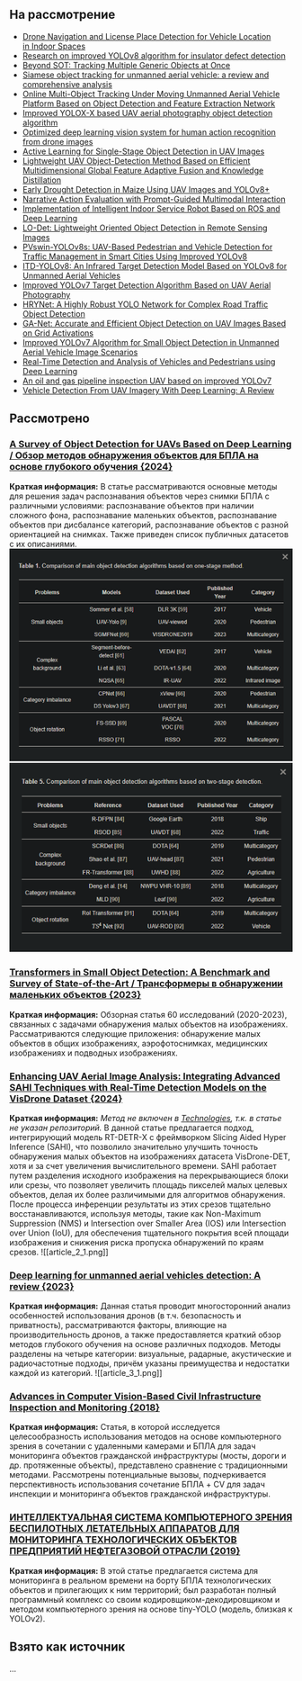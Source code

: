 ## На рассмотрение
* [Drone Navigation and License Place Detection for Vehicle Location in Indoor Spaces](https://link.springer.com/chapter/10.1007/978-3-031-49552-6_31)
* [Research on improved YOLOv8 algorithm for insulator defect detection](https://link.springer.com/article/10.1007/s11554-023-01401-9)
* [Beyond SOT: Tracking Multiple Generic Objects at Once](https://research.google/pubs/beyond-sot-tracking-multiple-generic-objects-at-once/)
* [Siamese object tracking for unmanned aerial vehicle: a review and comprehensive analysis](https://link.springer.com/article/10.1007/s10462-023-10558-5)
* [Online Multi-Object Tracking Under Moving Unmanned Aerial Vehicle Platform Based on Object Detection and Feature Extraction Network](https://link.springer.com/article/10.1007/s12204-022-2540-4)
* [Improved YOLOX-X based UAV aerial photography object detection algorithm](https://www.sciencedirect.com/science/article/pii/S0262885623000719)
* [Optimized deep learning vision system for human action recognition from drone images](https://link.springer.com/article/10.1007/s11042-023-15930-9)
* [Active Learning for Single-Stage Object Detection in UAV Images](https://openaccess.thecvf.com/content/WACV2024/html/Yamani_Active_Learning_for_Single-Stage_Object_Detection_in_UAV_Images_WACV_2024_paper.html)
* [Lightweight UAV Object-Detection Method Based on Efficient Multidimensional Global Feature Adaptive Fusion and Knowledge Distillation](https://www.mdpi.com/2079-9292/13/8/1558)
* [Early Drought Detection in Maize Using UAV Images and YOLOv8+](https://www.mdpi.com/2504-446X/8/5/170)
* [Narrative Action Evaluation with Prompt-Guided Multimodal Interaction](https://arxiv.org/abs/2404.14471)
* [Implementation of Intelligent Indoor Service Robot Based on ROS and Deep Learning](https://www.mdpi.com/2075-1702/12/4/256)
* [LO-Det: Lightweight Oriented Object Detection in Remote Sensing Images](https://arxiv.org/abs/2209.07709)
* [PVswin-YOLOv8s: UAV-Based Pedestrian and Vehicle Detection for Traffic Management in Smart Cities Using Improved YOLOv8](https://www.mdpi.com/2504-446X/8/3/84)
* [ITD-YOLOv8: An Infrared Target Detection Model Based on YOLOv8 for Unmanned Aerial Vehicles](https://www.mdpi.com/2504-446X/8/4/161)
* [Improved YOLOv7 Target Detection Algorithm Based on UAV Aerial Photography](https://www.mdpi.com/2504-446X/8/3/104)
* [HRYNet: A Highly Robust YOLO Network for Complex Road Traffic Object Detection](https://www.mdpi.com/1424-8220/24/2/642)
* [GA-Net: Accurate and Efficient Object Detection on UAV Images Based on Grid Activations](https://www.mdpi.com/2504-446X/8/3/74)
* [Improved YOLOv7 Algorithm for Small Object Detection in Unmanned Aerial Vehicle Image Scenarios](https://www.mdpi.com/2076-3417/14/4/1664)
* [Real-Time Detection and Analysis of Vehicles and Pedestrians using Deep Learning](https://arxiv.org/pdf/2404.08081)
* [An oil and gas pipeline inspection UAV based on improved YOLOv7](https://journals.sagepub.com/doi/full/10.1177/00202940241230426)
* [Vehicle Detection From UAV Imagery With Deep Learning: A Review](https://ieeexplore.ieee.org/abstract/document/9439930)

## Рассмотрено
### [A Survey of Object Detection for UAVs Based on Deep Learning / Обзор методов обнаружения объектов для БПЛА на основе глубокого обучения {2024}](https://www.mdpi.com/2072-4292/16/1/149)
**Краткая информация:**
В статье рассматриваются основные методы для решения задач распознавания объектов через снимки БПЛА с различными условиями: распознавание объектов при наличии сложного фона, распознавание маленьких объектов, распознавание объектов при дисбалансе категорий, распознавание объектов с разной ориентацией на снимках.
Также приведен список публичных датасетов с их описаниями.
![](Cache/article_1_1.png)
![](Cache/article_1_2.png)
### [Transformers in Small Object Detection: A Benchmark and Survey of State-of-the-Art / Трансформеры в обнаружении маленьких объектов {2023}](https://paperswithcode.com/paper/transformers-in-small-object-detection-a)
**Краткая информация:**
Обзорная статья 60 исследований (2020-2023), связанных с задачами обнаружения малых объектов на изображениях. Рассматриваются следующие приложения: обнаружение малых объектов в общих изображениях, аэрофотоснимках, медицинских изображениях и подводных изображениях.
### [Enhancing UAV Aerial Image Analysis: Integrating Advanced SAHI Techniques with Real-Time Detection Models on the VisDrone Dataset {2024}](https://www.researchgate.net/publication/378055012_Enhancing_UAV_Aerial_Image_Analysis_Integrating_Advanced_SAHI_Techniques_with_Real-Time_Detection_Models_on_the_VisDrone_Dataset)
**Краткая информация:**
*Метод не включен в [Technologies](technologies.md), т.к. в статье не указан репозиторий.* 
В данной статье предлагается подход, интегрирующий модель RT-DETR-X с фреймворком Slicing Aided Hyper Inference (SAHI), что позволило значительно улучшить точность обнаружения малых объектов на изображениях датасета VisDrone-DET, хотя и за счет увеличения вычислительного времени. SAHI работает путем разделения исходного изображения на перекрывающиеся блоки или срезы, что позволяет увеличить площадь пикселей малых целевых объектов, делая их более различимыми для алгоритмов обнаружения. После процесса инференции результаты из этих срезов тщательно восстанавливаются, используя методы, такие как Non-Maximum Suppression (NMS) и Intersection over Smaller Area (IOS) или Intersection over Union (IoU), для обеспечения тщательного покрытия всей площади изображения и снижения риска пропуска обнаружений по краям срезов.
![[article_2_1.png]]
### [Deep learning for unmanned aerial vehicles detection: A review {2023}](https://www.sciencedirect.com/science/article/pii/S1574013723000813#sec1)
**Краткая информация:**
Данная статья проводит многосторонний анализ особенностей использования дронов (в т.ч. безопасность и приватность), рассматриваются факторы, влияющие на производительность дронов, а также предоставляется краткий обзор методов глубокого обучения на основе различных подходов. Методы разделены на четыре категории: визуальные, радарные, акустические и радиочастотные подходы, причём указаны преимущества и недостатки каждой из категорий.
![[article_3_1.png]]
### [Advances in Computer Vision-Based Civil Infrastructure Inspection and Monitoring {2018}](https://www.researchgate.net/publication/331565675_Advances_in_Computer_Vision-Based_Civil_Infrastructure_Inspection_and_Monitoring)
**Краткая информация:**
Статья, в которой исследуется целесообразность использования методов на основе компьютерного зрения в сочетании с удаленными камерами и БПЛА для задач мониторинга объектов гражданской инфраструктуры (мосты, дороги и др. протяженные объекты), представлено сравнение с традиционными методами. Рассмотрены потенциальные вызовы, подчеркивается перспективность использования сочетание БПЛА + CV для задач инспекции и мониторинга объектов гражданской инфраструктуры.
### [ИНТЕЛЛЕКТУАЛЬНАЯ СИСТЕМА КОМПЬЮТЕРНОГО ЗРЕНИЯ БЕСПИЛОТНЫХ ЛЕТАТЕЛЬНЫХ АППАРАТОВ ДЛЯ МОНИТОРИНГА ТЕХНОЛОГИЧЕСКИХ ОБЪЕКТОВ ПРЕДПРИЯТИЙ НЕФТЕГАЗОВОЙ ОТРАСЛИ {2019}](https://izvestiya.tpu.ru/archive/article/view/2346)
**Краткая информация:**
В этой статье предлагается система для мониторинга в реальном времени на борту БПЛА технологических объектов и прилегающих к ним территорий; был разработан полный программный комплекс со своим кодировщиком-декодировщиком и методом компьютерного зрения на основе tiny-YOLO (модель, близкая к YOLOv2).

## Взято как источник
...
